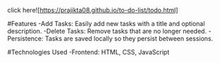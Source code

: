 click here![https://prajikta08.github.io/to-do-list/todo.html]

#Features
-Add Tasks: Easily add new tasks with a title and optional description.
-Delete Tasks: Remove tasks that are no longer needed.
-Persistence: Tasks are saved locally so they persist between sessions.


#Technologies Used
-Frontend: HTML, CSS, JavaScript

